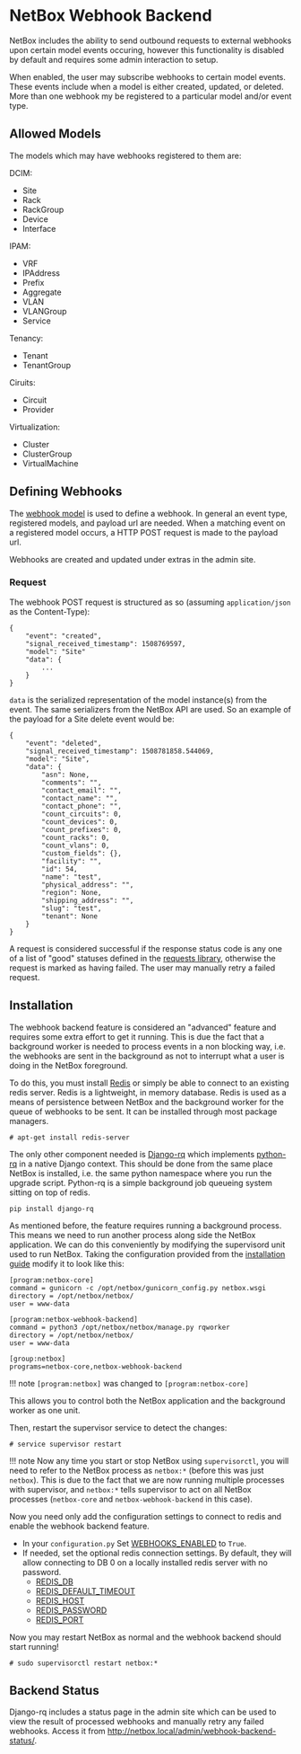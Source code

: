 # NetBox Webhook Backend

NetBox includes the ability to send outbound requests to external webhooks upon certain model events occuring, however this functionality is disabled by default and requires some admin interaction to setup.

When enabled, the user may subscribe webhooks to certain model events. These events include when a model is either created, updated, or deleted. More than one webhook my be registered to a particular model and/or event type.

## Allowed Models

The models which may have webhooks registered to them are:

DCIM:

- Site
- Rack
- RackGroup
- Device
- Interface

IPAM:

- VRF
- IPAddress
- Prefix
- Aggregate
- VLAN
- VLANGroup
- Service

Tenancy:

- Tenant
- TenantGroup

Ciruits:

- Circuit
- Provider

Virtualization:

- Cluster
- ClusterGroup
- VirtualMachine

## Defining Webhooks

The [webhook model](../data-model/extras/#webhooks) is used to define a webhook. In general an event type, registered models, and payload url are needed. When a matching event on a registered model occurs, a HTTP POST request is made to the payload url.

Webhooks are created and updated under extras in the admin site.

### Request

The webhook POST request is structured as so (assuming `application/json` as the Content-Type):

```no-highlight
{
    "event": "created",
    "signal_received_timestamp": 1508769597,
    "model": "Site"
    "data": {
        ...
    }
}
```

`data` is the serialized representation of the model instance(s) from the event. The same serializers from the NetBox API are used. So an example of the payload for a Site delete event would be:

```no-highlight
{
    "event": "deleted",
    "signal_received_timestamp": 1508781858.544069,
    "model": "Site",
    "data": {
        "asn": None,
        "comments": "",
        "contact_email": "",
        "contact_name": "",
        "contact_phone": "",
        "count_circuits": 0,
        "count_devices": 0,
        "count_prefixes": 0,
        "count_racks": 0,
        "count_vlans": 0,
        "custom_fields": {},
        "facility": "",
        "id": 54,
        "name": "test",
        "physical_address": "",
        "region": None,
        "shipping_address": "",
        "slug": "test",
        "tenant": None
    }
}
```

A request is considered successful if the response status code is any one of a list of "good" statuses defined in the [requests library](https://github.com/requests/requests/blob/205755834d34a8a6ecf2b0b5b2e9c3e6a7f4e4b6/requests/models.py#L688), otherwise the request is marked as having failed. The user may manually retry a failed request.

## Installation

The webhook backend feature is considered an "advanced" feature and requires some extra effort to get it running. This is due the fact that a background worker is needed to process events in a non blocking way, i.e. the webhooks are sent in the background as not to interrupt what a user is doing in the NetBox foreground.

To do this, you must install [Redis](https://redis.io/) or simply be able to connect to an existing redis server. Redis is a lightweight, in memory database. Redis is used as a means of persistence between NetBox and the background worker for the queue of webhooks to be sent. It can be installed through most package managers.

```no-highlight
# apt-get install redis-server
```

The only other component needed is [Django-rq](https://github.com/ui/django-rq) which implements [python-rq](http://python-rq.org/) in a native Django context. This should be done from the same place NetBox is installed, i.e. the same python namespace where you run the upgrade script. Python-rq is a simple background job queueing system sitting on top of redis.

```no-highlight
pip install django-rq
```

As mentioned before, the feature requires running a background process. This means we need to run another process along side the NetBox application. We can do this conveniently by modifying the supervisord unit used to run NetBox. Taking the configuration provided from the [installation guide](../installation/web-server/#supervisord_installation) modify it to look like this:

```no-highlight
[program:netbox-core]
command = gunicorn -c /opt/netbox/gunicorn_config.py netbox.wsgi
directory = /opt/netbox/netbox/
user = www-data

[program:netbox-webhook-backend]
command = python3 /opt/netbox/netbox/manage.py rqworker
directory = /opt/netbox/netbox/
user = www-data

[group:netbox]
programs=netbox-core,netbox-webhook-backend
```

!!! note
    `[program:netbox]` was changed to `[program:netbox-core]`

This allows you to control both the NetBox application and the background worker as one unit.

Then, restart the supervisor service to detect the changes:

```no-highlight
# service supervisor restart
```

!!! note
    Now any time you start or stop NetBox using `supervisorctl`, you will need to refer to the
    NetBox process as `netbox:*` (before this was just `netbox`). This is due to the fact that
    we are now running multiple processes with supervisor, and `netbox:*` tells supervisor to
    act on all NetBox processes (`netbox-core` and `netbox-webhook-backend` in this case).

Now you need only add the configuration settings to connect to redis and enable the webhook backend feature.

- In your `configuration.py` Set [WEBHOOKS_ENABLED](../configuration/optional-settings/#webhooks_enabled) to `True`.
- If needed, set the optional redis connection settings. By default, they will allow connecting to DB 0 on a locally installed redis server with no password.
  - [REDIS_DB](../configuration/optional-settings/#redis_db)
  - [REDIS_DEFAULT_TIMEOUT](../configuration/optional-settings/#redis_default_timeout)
  - [REDIS_HOST](../configuration/optional-settings/#redis_host)
  - [REDIS_PASSWORD](../configuration/optional-settings/#redis_password)
  - [REDIS_PORT](../configuration/optional-settings/#redis_port)

Now you may restart NetBox as normal and the webhook backend should start running!

```no-highlight
# sudo supervisorctl restart netbox:*
```

## Backend Status

Django-rq includes a status page in the admin site which can be used to view the result of processed webhooks and manually retry any failed webhooks. Access it from http://netbox.local/admin/webhook-backend-status/.

